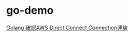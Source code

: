 # go-demo
[Golang 確認AWS Direct Connect Connection連線](https://matthung0807.blogspot.com/2023/02/go-confirm-aws-direct-connect-connection.html)
